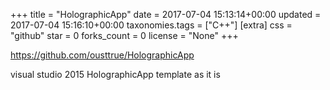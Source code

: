 +++
title = "HolographicApp"
date = 2017-07-04 15:13:14+00:00
updated = 2017-07-04 15:16:10+00:00
taxonomies.tags = ["C++"]
[extra]
css = "github"
star = 0
forks_count = 0
license = "None"
+++

<https://github.com/ousttrue/HolographicApp>

visual studio 2015 HolographicApp template as it is
